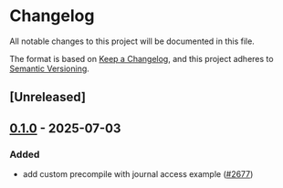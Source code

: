 # Changelog

All notable changes to this project will be documented in this file.

The format is based on [Keep a Changelog](https://keepachangelog.com/en/1.0.0/),
and this project adheres to [Semantic Versioning](https://semver.org/spec/v2.0.0.html).

## [Unreleased]

## [0.1.0](https://github.com/bluealloy/revm/releases/tag/custom_precompile_journal-v0.1.0) - 2025-07-03

### Added

- add custom precompile with journal access example ([#2677](https://github.com/bluealloy/revm/pull/2677))
